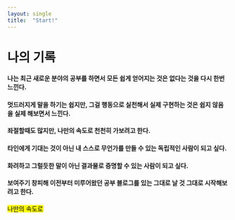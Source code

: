 ```yaml
---
layout: single
title:  "Start!"
---
```


# 나의 기록

#### 나는 최근 새로운 분야의 공부를 하면서 모든 쉽게 얻어지는 것은 없다는 것을 다시 한번 느낀다.
#### 멋드러지게 말을 하기는 쉽지만, 그걸 행동으로 실천해서 실제 구현하는 것은 쉽지 않음을 실제 해보면서 느낀다.
#### 좌절할때도 많지만, 나만의 속도로 천천히 가보려고 한다.
#### 타인에게 기대는 것이 아닌 내 스스로 무언가를 만들 수 있는 독립적인 사람이 되고 싶다.
#### 화려하고 그럴듯한 말이 아닌 결과물로 증명할 수 있는 사람이 되고 싶다.
#### 보여주기 창피해 이전부터 미루어왔던 공부 블로그를 있는 그대로 날 것 그대로 시작해보려고 한다. 

<mark>나만의 속도로</mark>
